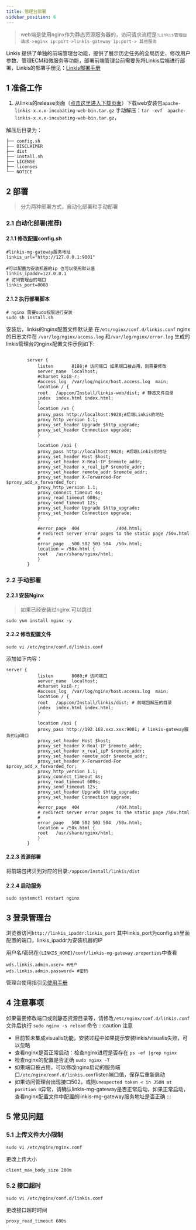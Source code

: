 ```yaml
---
title: 管理台部署
sidebar_position: 6
---
```

> web端是使用nginx作为静态资源服务器的，访问请求流程是:`Linkis管理台请求->nginx ip:port->linkis-gateway ip:port-> 其他服务`


Linkis 提供了单独的前端管理台功能，提供了展示历史任务的全局历史、修改用户参数、管理ECM和微服务等功能，部署前端管理台前需要先将Linkis后端进行部署，Linkis的部署手册见：[Linkis部署手册](deployment/quick-deploy.md)


## 1 准备工作

1. 从linkis的release页面（[点击这里进入下载页面](https://linkis.apache.org/zh-CN/download/main)）下载web安装包`apache-linkis-x.x.x-incubating-web-bin.tar.gz`
手动解压：`tar -xvf  apache-linkis-x.x.x-incubating-web-bin.tar.gz`，

解压后目录为：
```
├── config.sh
├── DISCLAIMER
├── dist
├── install.sh
├── LICENSE
├── licenses
└── NOTICE
```

## 2 部署

> 分为两种部署方式，自动化部署和手动部署

### 2.1 自动化部署(推荐)

#### 2.1.1 修改配置config.sh
```shell script
#linkis-mg-gateway服务地址
linkis_url="http://127.0.0.1:9001"

#可以配置为安装机器的ip 也可以使用默认值
linkis_ipaddr=127.0.0.1
# 访问管理台的端口
linkis_port=8088

```

#### 2.1.2 执行部署脚本

```shell script
# nginx 需要sudo权限进行安装
sudo sh install.sh
```
安装后，linkis的nginx配置文件默认是 在`/etc/nginx/conf.d/linkis.conf`
nginx的日志文件在 `/var/log/nginx/access.log` 和`/var/log/nginx/error.log`
生成的linkis管理台的nginx配置文件示例如下:
```nginx

        server {
            listen       8188;# 访问端口 如果端口被占用，则需要修改
            server_name  localhost;
            #charset koi8-r;
            #access_log  /var/log/nginx/host.access.log  main;
            location / {
            root   /appcom/Install/linkis-web/dist; # 静态文件目录 
            index  index.html index.html;
            }
            location /ws {
            proxy_pass http://localhost:9020;#后端Linkis的地址
            proxy_http_version 1.1;
            proxy_set_header Upgrade $http_upgrade;
            proxy_set_header Connection upgrade;
            }

            location /api {
            proxy_pass http://localhost:9020; #后端Linkis的地址
            proxy_set_header Host $host;
            proxy_set_header X-Real-IP $remote_addr;
            proxy_set_header x_real_ipP $remote_addr;
            proxy_set_header remote_addr $remote_addr;
            proxy_set_header X-Forwarded-For $proxy_add_x_forwarded_for;
            proxy_http_version 1.1;
            proxy_connect_timeout 4s;
            proxy_read_timeout 600s;
            proxy_send_timeout 12s;
            proxy_set_header Upgrade $http_upgrade;
            proxy_set_header Connection upgrade;
            }

            #error_page  404              /404.html;
            # redirect server error pages to the static page /50x.html
            #
            error_page   500 502 503 504  /50x.html;
            location = /50x.html {
            root   /usr/share/nginx/html;
            }
        }
```


### 2.2 手动部署

#### 2.2.1 安装Nginx
>如果已经安装过nginx 可以跳过

```shell script
sudo yum install nginx -y
```

#### 2.2.2 修改配置文件
```shell script
sudo vi /etc/nginx/conf.d/linkis.conf
```

添加如下内容：
```
server {
            listen       8080;# 访问端口
            server_name  localhost;
            #charset koi8-r;
            #access_log  /var/log/nginx/host.access.log  main;
            location / {
            root   /appcom/Install/linkis/dist; # 前端包解压的目录
            index  index.html index.html;
            }
          
            location /api {
            proxy_pass http://192.168.xxx.xxx:9001; # linkis-gateway服务的ip端口
            proxy_set_header Host $host;
            proxy_set_header X-Real-IP $remote_addr;
            proxy_set_header x_real_ipP $remote_addr;
            proxy_set_header remote_addr $remote_addr;
            proxy_set_header X-Forwarded-For $proxy_add_x_forwarded_for;
            proxy_http_version 1.1;
            proxy_connect_timeout 4s;
            proxy_read_timeout 600s;
            proxy_send_timeout 12s;
            proxy_set_header Upgrade $http_upgrade;
            proxy_set_header Connection upgrade;
            }
            #error_page  404              /404.html;
            # redirect server error pages to the static page /50x.html
            #
            error_page   500 502 503 504  /50x.html;
            location = /50x.html {
            root   /usr/share/nginx/html;
            }
        }

```

#### 2.2.3 资源部署 

将前端包拷贝到对应的目录:`/appcom/Install/linkis/dist`

#### 2.2.4  启动服务

```
sudo systemctl restart nginx
```


## 3 登录管理台

浏览器访问`http://linkis_ipaddr:linkis_port` 其中linkis_port为config.sh里面配置的端口，linkis_ipaddr为安装机器的IP

用户名/密码在`{LINKIS_HOME}/conf/linkis-mg-gateway.properties`中查看
```shell script
wds.linkis.admin.user= #用户
wds.linkis.admin.password= #密码

```
管理台使用指引见[使用手册](../user_guide/console-manual.md)


## 4 注意事项 

如果需要修改端口或则静态资源目录等，请修改`/etc/nginx/conf.d/linkis.conf` 文件后执行 `sudo nginx -s reload` 命令
:::caution 注意
- 目前暂未集成visualis功能，安装过程中如果提示安装linkis/visualis失败，可以忽略 
- 查看nginx是否正常启动：检查nginx进程是否存在 `ps -ef |grep nginx` 
- 检查nginx的配置是否正确 `sudo nginx -T ` 
- 如果端口被占用，可以修改nginx启动的服务端口`/etc/nginx/conf.d/linkis.conf`listen端口值，保存后重新启动
- 如果访问管理台出现接口502，或则`Unexpected token < in JSON at position 0`异常，请确认linkis-mg-gateway是否正常启动，如果正常启动，查看nginx配置文件中配置的linkis-mg-gateway服务地址是否正确
:::


## 5 常见问题

### 5.1 上传文件大小限制

```
sudo vi /etc/nginx/nginx.conf
```

更改上传大小

```
client_max_body_size 200m
```

### 5.2 接口超时

```
sudo vi /etc/nginx/conf.d/linkis.conf
```
更改接口超时时间

```
proxy_read_timeout 600s
```
